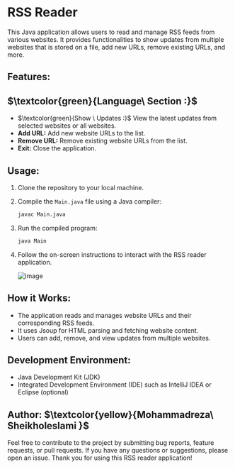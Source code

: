 
# RSS Reader

This Java application allows users to read and manage RSS feeds from various websites. It provides functionalities to show updates from multiple websites that is stored on a file, add new URLs, remove existing URLs, and more.

## Features:
## $\textcolor{green}{Language\ Section :\}$
-  $\textcolor{green}{Show \ Updates :\}$ View the latest updates from selected websites or all websites.
- **Add URL:** Add new website URLs to the list.
- **Remove URL:** Remove existing website URLs from the list.
- **Exit:** Close the application.

## Usage:
1. Clone the repository to your local machine.
2. Compile the `Main.java` file using a Java compiler:
   ```bash
   javac Main.java
   ```
3. Run the compiled program:
   ```bash
   java Main
   ```
4. Follow the on-screen instructions to interact with the RSS reader application.

   ![image](https://github.com/MohammadrezaSheikholeslami84/RSS-Reader-Java/assets/166950228/a5dc2f2d-7cb2-4b86-954d-019d5c70393a)


## How it Works:
- The application reads and manages website URLs and their corresponding RSS feeds.
- It uses Jsoup for HTML parsing and fetching website content.
- Users can add, remove, and view updates from multiple websites.

## Development Environment:
- Java Development Kit (JDK)
- Integrated Development Environment (IDE) such as IntelliJ IDEA or Eclipse (optional)


## Author: $\textcolor{yellow}{Mohammadreza\ Sheikholeslami \}$

Feel free to contribute to the project by submitting bug reports, feature requests, or pull requests. If you have any questions or suggestions, please open an issue. Thank you for using this RSS reader application!

